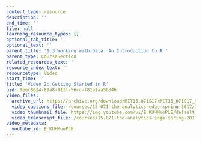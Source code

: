 ```yaml
---
content_type: resource
description: ''
end_time: ''
file: null
learning_resource_types: []
optional_tab_title: ''
optional_text: ''
parent_title: '1.3 Working with Data: An Introduction to R '
parent_type: CourseSection
related_resources_text: ''
resource_index_text: ''
resourcetype: Video
start_time: ''
title: 'Video 2: Getting Started in R'
uid: 9eec8614-89a8-911f-56cc-f81a2aa56346
video_files:
  archive_url: https://archive.org/download/MIT15.071S17/MIT15_071S17_Session_1.3.04_300k.mp4
  video_captions_file: /courses/15-071-the-analytics-edge-spring-2017/76e44ceaa1ce59019cd1268553d1b443_E_KUHMuoPLE.vtt
  video_thumbnail_file: https://img.youtube.com/vi/E_KUHMuoPLE/default.jpg
  video_transcript_file: /courses/15-071-the-analytics-edge-spring-2017/bc7a3858972523475e759d39fd9d48d5_E_KUHMuoPLE.pdf
video_metadata:
  youtube_id: E_KUHMuoPLE
---
```

